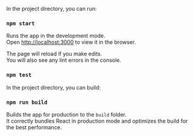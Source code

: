 

In the project directory, you can run:

### `npm start`

Runs the app in the development mode.<br>
Open [http://localhost:3000](http://localhost:3000) to view it in the browser.

The page will reload if you make edits.<br>
You will also see any lint errors in the console.

### `npm test`


In the project directory, you can build:
### `npm run build`

Builds the app for production to the `build` folder.<br>
It correctly bundles React in production mode and optimizes the build for the best performance.





